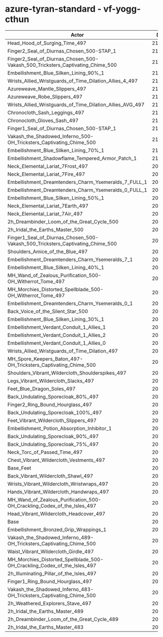 # azure-tyran-standard - vf-yogg-cthun
| Actor | DPS | Increase |
|---|:---:|:---:|
|Head_Hood_of_Surging_Time_497|212692|2.29%|
|Finger2_Seal_of_Diurnas_Chosen_500-STAP_1|211663|1.80%|
|Finger2_Seal_of_Diurnas_Chosen_500-Vakash_500_Tricksters_Captivating_Chime_500|211254|1.60%|
|Embellishment_Blue_Silken_Lining_90%_1|210741|1.35%|
|Wrists_Allied_Wristguards_of_Time_Dilation_Allies_4_497|210708|1.34%|
|Azureweave_Mantle_Slippers_497|210656|1.31%|
|Azureweave_Robe_Slippers_497|210535|1.25%|
|Wrists_Allied_Wristguards_of_Time_Dilation_Allies_AVG_497|210335|1.16%|
|Chronocloth_Sash_Leggings_497|210306|1.14%|
|Chronocloth_Gloves_Sash_497|210274|1.13%|
|Finger1_Seal_of_Diurnas_Chosen_500-STAP_1|210255|1.12%|
|Vakash_the_Shadowed_Inferno_500-OH_Tricksters_Captivating_Chime_500|210244|1.11%|
|Embellishment_Blue_Silken_Lining_70%_1|210163|1.08%|
|Embellishment_Shadowflame_Tempered_Armor_Patch_1|210151|1.07%|
|Neck_Elemental_Lariat_7Frost_497|209889|0.94%|
|Neck_Elemental_Lariat_7Fire_497|209833|0.92%|
|Embellishment_Dreamtenders_Charm_Ysemeralds_7_FULL_1|209744|0.87%|
|Embellishment_Dreamtenders_Charm_Ysemeralds_0_FULL_1|209639|0.82%|
|Embellishment_Blue_Silken_Lining_50%_1|209624|0.82%|
|Neck_Elemental_Lariat_7Earth_497|209544|0.78%|
|Neck_Elemental_Lariat_7Air_497|209447|0.73%|
|2h_Dreambinder_Loom_of_the_Great_Cycle_500|209376|0.70%|
|2h_Iridal_the_Earths_Master_500|209354|0.69%|
|Finger1_Seal_of_Diurnas_Chosen_500-Vakash_500_Tricksters_Captivating_Chime_500|209349|0.68%|
|Shoulders_Amice_of_the_Blue_497|209335|0.68%|
|Embellishment_Dreamtenders_Charm_Ysemeralds_7_1|209254|0.64%|
|Embellishment_Blue_Silken_Lining_40%_1|209245|0.63%|
|MH_Wand_of_Zealous_Purification_500-OH_Witherrot_Tome_497|209215|0.62%|
|MH_Morchies_Distorted_Spellblade_500-OH_Witherrot_Tome_497|209145|0.59%|
|Embellishment_Dreamtenders_Charm_Ysemeralds_0_1|209130|0.58%|
|Back_Voice_of_the_Silent_Star_500|209104|0.57%|
|Embellishment_Blue_Silken_Lining_30%_1|208950|0.49%|
|Embellishment_Verdant_Conduit_1_Allies_1|208939|0.49%|
|Embellishment_Verdant_Conduit_1_Allies_2|208939|0.49%|
|Embellishment_Verdant_Conduit_1_Allies_0|208922|0.48%|
|Wrists_Allied_Wristguards_of_Time_Dilation_497|208767|0.40%|
|MH_Spore_Keepers_Baton_497-OH_Tricksters_Captivating_Chime_500|208600|0.32%|
|Shoulders_Vibrant_Wildercloth_Shoulderspikes_497|208331|0.19%|
|Legs_Vibrant_Wildercloth_Slacks_497|208325|0.19%|
|Feet_Blue_Dragon_Soles_497|208288|0.17%|
|Back_Undulating_Sporecloak_80%_497|208287|0.17%|
|Finger2_Ring_Bound_Hourglass_497|208250|0.16%|
|Back_Undulating_Sporecloak_100%_497|208238|0.15%|
|Feet_Vibrant_Wildercloth_Slippers_497|208224|0.14%|
|Embellishment_Potion_Absorption_Inhibitor_1|208162|0.11%|
|Back_Undulating_Sporecloak_90%_497|208158|0.11%|
|Back_Undulating_Sporecloak_75%_497|208150|0.11%|
|Neck_Torc_of_Passed_Time_497|208107|0.09%|
|Chest_Vibrant_Wildercloth_Vestments_497|208085|0.08%|
|Base_Feet|208076|0.07%|
|Back_Vibrant_Wildercloth_Shawl_497|208057|0.06%|
|Wrists_Vibrant_Wildercloth_Wristwraps_497|208045|0.06%|
|Hands_Vibrant_Wildercloth_Handwraps_497|208012|0.04%|
|MH_Wand_of_Zealous_Purification_500-OH_Crackling_Codex_of_the_Isles_497|208005|0.04%|
|Head_Vibrant_Wildercloth_Headcover_497|207942|0.01%|
|Base|207927|0.00%|
|Embellishment_Bronzed_Grip_Wrappings_1|207922|0.00%|
|Vakash_the_Shadowed_Inferno_489-OH_Tricksters_Captivating_Chime_500|207894|-0.02%|
|Waist_Vibrant_Wildercloth_Girdle_497|207890|-0.02%|
|MH_Morchies_Distorted_Spellblade_500-OH_Crackling_Codex_of_the_Isles_497|207758|-0.08%|
|2h_Illuminating_Pillar_of_the_Isles_497|207312|-0.30%|
|Finger1_Ring_Bound_Hourglass_497|207296|-0.30%|
|Vakash_the_Shadowed_Inferno_483-OH_Tricksters_Captivating_Chime_500|206651|-0.61%|
|2h_Weathered_Explorers_Stave_497|206574|-0.65%|
|2h_Iridal_the_Earths_Master_489|206214|-0.82%|
|2h_Dreambinder_Loom_of_the_Great_Cycle_489|206084|-0.89%|
|2h_Iridal_the_Earths_Master_483|204539|-1.63%|
